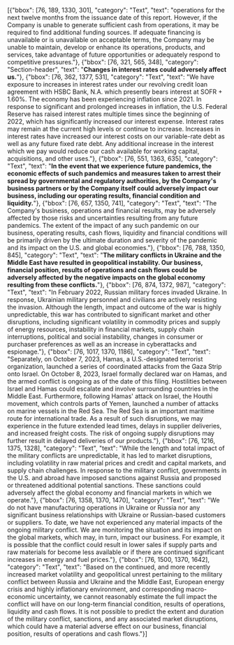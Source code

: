 [{"bbox": [76, 189, 1330, 301], "category": "Text", "text": "operations for the next twelve months from the issuance date of this report. However, if the Company is unable to generate sufficient cash from operations, it may be required to find additional funding sources. If adequate financing is unavailable or is unavailable on acceptable terms, the Company may be unable to maintain, develop or enhance its operations, products, and services, take advantage of future opportunities or adequately respond to competitive pressures."}, {"bbox": [76, 321, 565, 348], "category": "Section-header", "text": "**Changes in interest rates could adversely affect us.**"}, {"bbox": [76, 362, 1377, 531], "category": "Text", "text": "We have exposure to increases in interest rates under our revolving credit loan agreement with HSBC Bank, N.A. which presently bears interest at SOFR + 1.60%. The economy has been experiencing inflation since 2021. In response to significant and prolonged increases in inflation, the U.S. Federal Reserve has raised interest rates multiple times since the beginning of 2022, which has significantly increased our interest expense. Interest rates may remain at the current high levels or continue to increase. Increases in interest rates have increased our interest costs on our variable-rate debt as well as any future fixed rate debt. Any additional increase in the interest which we pay would reduce our cash available for working capital, acquisitions, and other uses."}, {"bbox": [76, 551, 1363, 635], "category": "Text", "text": "**In the event that we experience future pandemics, the economic effects of such pandemics and measures taken to arrest their spread by governmental and regulatory authorities, by the Company's business partners or by the Company itself could adversely impact our business, including our operating results, financial condition and liquidity.**"}, {"bbox": [76, 657, 1350, 741], "category": "Text", "text": "The Company's business, operations and financial results, may be adversely affected by those risks and uncertainties resulting from any future pandemics. The extent of the impact of any such pandemic on our business, operating results, cash flows, liquidity and financial conditions will be primarily driven by the ultimate duration and severity of the pandemic and its impact on the U.S. and global economies."}, {"bbox": [76, 788, 1350, 845], "category": "Text", "text": "**The military conflicts in Ukraine and the Middle East have resulted in geopolitical instability. Our business, financial position, results of operations and cash flows could be adversely affected by the negative impacts on the global economy resulting from these conflicts.**"}, {"bbox": [76, 874, 1372, 987], "category": "Text", "text": "In February 2022, Russian military forces invaded Ukraine. In response, Ukrainian military personnel and civilians are actively resisting the invasion. Although the length, impact and outcome of the war is highly unpredictable, this war has contributed to significant market and other disruptions, including significant volatility in commodity prices and supply of energy resources, instability in financial markets, supply chain interruptions, political and social instability, changes in consumer or purchaser preferences as well as an increase in cyberattacks and espionage."}, {"bbox": [76, 1017, 1370, 1186], "category": "Text", "text": "Separately, on October 7, 2023, Hamas, a U.S.-designated terrorist organization, launched a series of coordinated attacks from the Gaza Strip onto Israel. On October 8, 2023, Israel formally declared war on Hamas, and the armed conflict is ongoing as of the date of this filing. Hostilities between Israel and Hamas could escalate and involve surrounding countries in the Middle East. Furthermore, following Hamas' attack on Israel, the Houthi movement, which controls parts of Yemen, launched a number of attacks on marine vessels in the Red Sea. The Red Sea is an important maritime route for international trade. As a result of such disruptions, we may experience in the future extended lead times, delays in supplier deliveries, and increased freight costs. The risk of ongoing supply disruptions may further result in delayed deliveries of our products."}, {"bbox": [76, 1216, 1375, 1328], "category": "Text", "text": "While the length and total impact of the military conflicts are unpredictable, it has led to market disruptions, including volatility in raw material prices and credit and capital markets, and supply chain challenges. In response to the military conflict, governments in the U.S. and abroad have imposed sanctions against Russia and proposed or threatened additional potential sanctions. These sanctions could adversely affect the global economy and financial markets in which we operate."}, {"bbox": [76, 1358, 1370, 1470], "category": "Text", "text": "We do not have manufacturing operations in Ukraine or Russia nor any significant business relationships with Ukraine or Russian-based customers or suppliers. To date, we have not experienced any material impacts of the ongoing military conflict. We are monitoring the situation and its impact on the global markets, which may, in turn, impact our business. For example, it is possible that the conflict could result in lower sales if supply parts and raw materials for become less available or if there are continued significant increases in energy and fuel prices."}, {"bbox": [76, 1500, 1370, 1642], "category": "Text", "text": "Based on the continued, and more recently increased market volatility and geopolitical unrest pertaining to the military conflict between Russia and Ukraine and the Middle East, European energy crisis and highly inflationary environment, and corresponding macro-economic uncertainty, we cannot reasonably estimate the full impact the conflict will have on our long-term financial condition, results of operations, liquidity and cash flows. It is not possible to predict the extent and duration of the military conflict, sanctions, and any associated market disruptions, which could have a material adverse effect on our business, financial position, results of operations and cash flows."}]